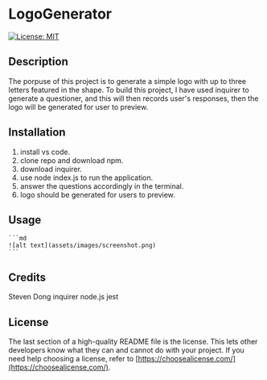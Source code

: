 # LogoGenerator

[![License: MIT](https://img.shields.io/badge/License-MIT-yellow.svg)](https://opensource.org/licenses/MIT)

## Description

The porpuse of this project is to generate a simple logo with up to three letters featured in the shape. To build this project, I have used inquirer to generate a questioner, and this will then records user's responses, then the logo will be generated for user to preview. 

## Installation

1. install vs code.
2. clone repo and download npm. 
3. download inquirer.
4. use node index.js to run the application. 
5. answer the questions accordingly in the terminal. 
6. logo should be generated for users to preview.

## Usage


    ```md
    ![alt text](assets/images/screenshot.png)
    ```

## Credits

Steven Dong
inquirer
node.js
jest 


## License

The last section of a high-quality README file is the license. This lets other developers know what they can and cannot do with your project. If you need help choosing a license, refer to [https://choosealicense.com/](https://choosealicense.com/).
